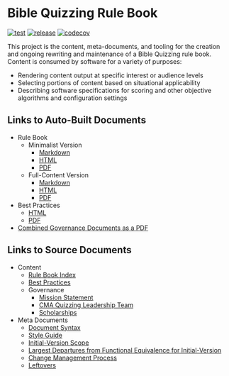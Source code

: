# Bible Quizzing Rule Book

[![test](https://github.com/gryphonshafer/Quizzing-Rule-Book/workflows/test/badge.svg)](https://github.com/gryphonshafer/Quizzing-Rule-Book/actions?query=workflow%3Atest)
[![release](https://github.com/gryphonshafer/Quizzing-Rule-Book/workflows/release/badge.svg)](https://github.com/gryphonshafer/Quizzing-Rule-Book/actions?query=workflow%3Arelease)
[![codecov](https://codecov.io/gh/gryphonshafer/Quizzing-Rule-Book/graph/badge.svg)](https://codecov.io/gh/gryphonshafer/Quizzing-Rule-Book)

This project is the content, meta-documents, and tooling for the creation and ongoing rewriting and maintenance of a Bible Quizzing rule book. Content is consumed by software for a variety of purposes:

- Rendering content output at specific interest or audience levels
- Selecting portions of content based on situational applicability
- Describing software specifications for scoring and other objective algorithms and configuration settings

## Links to Auto-Built Documents

- Rule Book
    - Minimalist Version
        - [Markdown](releases/latest/download/rule_book_min.md)
        - [HTML](releases/latest/download/rule_book_min.html)
        - [PDF](releases/latest/download/rule_book_min.pdf)
    - Full-Content Version
        - [Markdown](releases/latest/download/rule_book_full.md)
        - [HTML](releases/latest/download/rule_book_full.html)
        - [PDF](releases/latest/download/rule_book_full.pdf)
- Best Practices
    - [HTML](releases/latest/download/best_practices.html)
    - [PDF](releases/latest/download/best_practices.pdf)
- [Combined Governance Documents as a PDF](releases/latest/download/governance.pdf)

## Links to Source Documents

- Content
    - [Rule Book Index](content/rule_book/index.md)
    - [Best Practices](content/best_practices.md)
    - Governance
        - [Mission Statement](content/governance/mission.md)
        - [CMA Quizzing Leadership Team](content/governance/not_bylaws.md)
        - [Scholarships](content/governance/scholarships.md)
- Meta Documents
    - [Document Syntax](meta/syntax.md)
    - [Style Guide](meta/style_guide.md)
    - [Initial-Version Scope](meta/v1_scope.md)
    - [Largest Departures from Functional Equivalence for Initial-Version](meta/largest_fe_departures.md)
    - [Change Management Process](meta/change_management.md)
    - [Leftovers](meta/leftovers.md)
